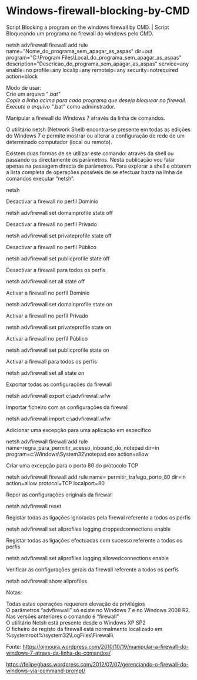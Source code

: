# Windows-firewall-blocking-by-CMD
Script Blocking a program on the windows firewall by CMD. | Script Bloqueando um programa no firewall do windows pelo CMD.

netsh advfirewall firewall add rule name="Nome_do_programa_sem_apagar_as_aspas" dir=out program="C:\Program Files\Local_do_programa_sem_apagar_as_aspas" description="Descricao_do_programa_sem_apagar_as_aspas" service=any enable=no profile=any localip=any remoteip=any security=notrequired action=block

Modo de usar:<br>
Crie um arquivo "*.bat"<br>
Copie a linha acima para cada programa que deseja bloquear no firewall.<br>
Execute o arquivo "*.bat" como adminstrador.<br>

Manipular a firewall do Windows 7 através da linha de comandos.


O utilitário netsh (Network Shell) encontra-se presente em todas as edições do Windows 7 e permite mostrar ou alterar a configuração de rede de um determinado computador (local ou remoto).

Existem duas formas de se utilizar este comando: através da shell ou passando os directamente os parâmetros. Nesta publicação vou falar apenas na passagem directa de parâmetros. Para explorar a shell e obterem a lista completa de operações possíveis de se efectuar basta na linha de comandos executar “netsh”.

netsh

 

Desactivar a firewall no perfil Domínio

netsh advfirewall set domainprofile state off

 

Desactivar a firewall no perfil Privado

netsh advfirewall set privateprofile state off

 

Desactivar a firewall no perfil Público

netsh advfirewall set publicprofile state off

 

Desactivar a firewall para todos os perfis

netsh advfirewall set all state off

 

Activar a firewall no perfil Domínio

netsh advfirewall set domainprofile state on

 

Activar a firewall no perfil Privado

netsh advfirewall set privateprofile state on

 

Activar a firewall no perfil Público

netsh advfirewall set publicprofile state on

 

Activar a firewall para todos os perfis

netsh advfirewall set all state on

 

Exportar todas as configurações da firewall

netsh advfirewall export c:\advfirewall.wfw

 

Importar ficheiro com as configurações da firewall

netsh advfirewall import c:\advfirewall.wfw

 

Adicionar uma excepção para uma aplicação em específico

netsh advfirewall firewall add rule name=regra_para_permitir_acesso_inbound_do_notepad dir=in program=c:\Windows\System32\notepad.exe  action=allow

 

Criar uma excepção para o porto 80 do protocolo TCP

netsh advfirewall firewall add rule name= permitir_trafego_porto_80 dir=in action=allow protocol=TCP localport=80

 

Repor as configurações originais da firewall

netsh advfirewall reset

 

Registar todas as ligações ignoradas pela firewal referente a todos os perfis

netsh advfirewall set allprofiles logging droppedconnections enable

 

Registar todas as ligações efectuadas com sucesso referente a todos os perfis

netsh advfirewall set allprofiles logging allowedconnections enable

 

Verificar as configurações gerais da firewall referente a todos os perfis

netsh advfirewall show allprofiles

 

 

 

 

Notas:

Todas estas operações requerem elevação de privilégios<br>
O parâmetros “advfirewall” só existe no Windows 7 e no Windows 2008 R2. Nas versões anteriores o comando é “firewall”<br>
O utilitário Netsh está presente desde o Windows XP SP2<br>
O ficheiro de registo da firewall está normalmente localizado em %systemroot%\system32\LogFiles\Firewall\

Fonte: https://ojmoura.wordpress.com/2010/10/19/manipular-a-firewall-do-windows-7-atravs-da-linha-de-comandos/

https://felipegbass.wordpress.com/2012/07/07/gerenciando-o-firewall-do-windows-via-command-prompt/

